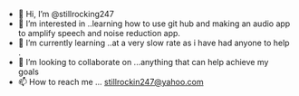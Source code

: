 - 👋 Hi, I’m @stillrocking247
- 👀 I’m interested in ..learning how to use git hub and making an audio app to amplify speech and noise reduction app.
- 🌱 I’m currently learning ..at a very slow rate as i have had anyone to help .
- 💞️ I’m looking to collaborate on ...anything that can help achieve my goals 
- 📫 How to reach me ... stillrockin247@yahoo.com

<!---
stillrocking247/stillrocking247 is a ✨ special ✨ repository because its `README.md` (this file) appears on your GitHub profile.
You can click the Preview link to take a look at your changes.
--->
